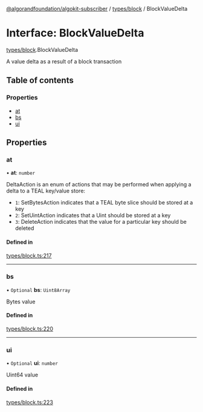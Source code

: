 [@algorandfoundation/algokit-subscriber](../README.md) / [types/block](../modules/types_block.md) / BlockValueDelta

# Interface: BlockValueDelta

[types/block](../modules/types_block.md).BlockValueDelta

A value delta as a result of a block transaction

## Table of contents

### Properties

- [at](types_block.BlockValueDelta.md#at)
- [bs](types_block.BlockValueDelta.md#bs)
- [ui](types_block.BlockValueDelta.md#ui)

## Properties

### at

• **at**: `number`

DeltaAction is an enum of actions that may be performed when applying a delta to a TEAL key/value store:

- `1`: SetBytesAction indicates that a TEAL byte slice should be stored at a key
- `2`: SetUintAction indicates that a Uint should be stored at a key
- `3`: DeleteAction indicates that the value for a particular key should be deleted

#### Defined in

[types/block.ts:217](https://github.com/algorandfoundation/algokit-subscriber-ts/blob/main/src/types/block.ts#L217)

---

### bs

• `Optional` **bs**: `Uint8Array`

Bytes value

#### Defined in

[types/block.ts:220](https://github.com/algorandfoundation/algokit-subscriber-ts/blob/main/src/types/block.ts#L220)

---

### ui

• `Optional` **ui**: `number`

Uint64 value

#### Defined in

[types/block.ts:223](https://github.com/algorandfoundation/algokit-subscriber-ts/blob/main/src/types/block.ts#L223)
